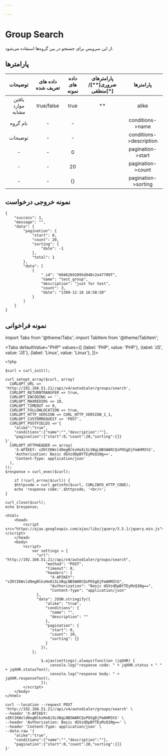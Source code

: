 ```yaml
---

---
```

# Group Search

از این سرویس برای جستجو در بین گروه‌ها استفاده می‌شود.

## پارامتر‌ها
|      توضیحات      | داده های تعریف شده | داده های نمونه | پارامترهای ضروری[**]/منطقی[*] |        پارامترها        |
|:-----------------:|:------------------:|:--------------:|:----------------------:|:-----------------------:|
| یافتن موارد مشابه |     true/false     |      true      |           **           |          alike          |
|      نام گروه     |          -         |        -       |                        |     conditions->name    |
|      توضیحات      |          -         |        -       |                        | conditions->description |
|         -         |          -         |        0       |                        |    pagination->start    |
|         -         |          -         |       20       |                        |    pagination->count    |
|         -         |          -         |       {}       |                        |   pagination->sorting   |

## نمونه خروجی درخواست

```shell
{
    "success": 1,
    "message": "",
    "data": {
        "pagination": {
            "start": 0,
            "count": 20,
            "sorting": {
                "date": -1
            },
            "total": 1
        },
        "data": [
            {
                "_id": "60462692095d840c2e47709f",
                "name": "test_group",
                "description": "just for test",
                "count": 3,
                "date": "1399-12-18 16:58:50"
            }
        ]
    }
}
```


## نمونه فراخوانی

import Tabs from '@theme/Tabs';
import TabItem from '@theme/TabItem';

<Tabs
    defaultValue="PHP"
    values={[
        {label: 'PHP', value: 'PHP'},
        {label: 'JS', value: 'JS'},
		{label: 'Linux', value: 'Linux'},
    ]}>
<TabItem value="PHP">


	<?php

	$curl = curl_init();

	curl_setopt_array($curl, array(
	  CURLOPT_URL => 'http://192.168.51.21//api/v4/autodialer/groups/search',
	  CURLOPT_RETURNTRANSFER => true,
	  CURLOPT_ENCODING => '',
	  CURLOPT_MAXREDIRS => 10,
	  CURLOPT_TIMEOUT => 0,
	  CURLOPT_FOLLOWLOCATION => true,
	  CURLOPT_HTTP_VERSION => CURL_HTTP_VERSION_1_1,
	  CURLOPT_CUSTOMREQUEST => 'POST',
	  CURLOPT_POSTFIELDS =>'{
		"alike":"true",
		"conditions":{"name":"","description":""},
		"pagination":{"start":0,"count":20,"sorting":{}}
	}',
	  CURLOPT_HTTPHEADER => array(
		'X-APIKEY: vZKtIKWsld0egNlkzHo8i5LVBqLNBSWARCQsPOSgDjFmAHM3tG',
		'Authorization: Basic dGVzdDpBYTEyMzQ1Ng==',
		'Content-Type: application/json'
	  ),
	));
	$response = curl_exec($curl);

		if (!curl_errno($curl)) {
		$httpcode = curl_getinfo($curl, CURLINFO_HTTP_CODE);
		echo 'response code:'.$httpcode, '<br/>';
	}

	curl_close($curl);
	echo $response;


</TabItem>
<TabItem value="JS">

	
	<html>
		<head>
			<script src="https://ajax.googleapis.com/ajax/libs/jquery/3.5.1/jquery.min.js"></script>
		</head>
		<body>
			<script>
				var settings = {
				  "url": "http://192.168.51.21//api/v4/autodialer/groups/search",
					  "method": "POST",
					  "timeout": 0,
					  "headers": {
						"X-APIKEY": "vZKtIKWsld0egNlkzHo8i5LVBqLNBSWARCQsPOSgDjFmAHM3tG",
						"Authorization": "Basic dGVzdDpBYTEyMzQ1Ng==",
						"Content-Type": "application/json"
				  },
				  "data": JSON.stringify({
					  "alike": "true",
					  "conditions": {
						"name": "",
						"description": ""
					  },
					  "pagination": {
						"start": 0,
						"count": 20,
						"sorting": {}
					  }
					}),
				};

					$.ajax(settings).always(function (jqXHR) {
						console.log("response code: " + jqXHR.status + " " + jqXHR.statusText);
						console.log("response body: " + jqXHR.responseText);
					});
			</script>
		</body>
	</html>
	

</TabItem>
<TabItem value="Linux">

	curl --location --request POST 'http://192.168.51.21//api/v4/autodialer/groups/search' \
	--header 'X-APIKEY: vZKtIKWsld0egNlkzHo8i5LVBqLNBSWARCQsPOSgDjFmAHM3tG' \
	--header 'Authorization: Basic dGVzdDpBYTEyMzQ1Ng==' \
	--header 'Content-Type: application/json' \
	--data-raw '{
		"alike":"true",
		"conditions":{"name":"","description":""},
		"pagination":{"start":0,"count":20,"sorting":{}}
	}'
	
</TabItem>
</Tabs>

